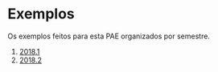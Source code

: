 # Exemplos

Os exemplos feitos para esta PAE organizados por semestre.

1. [2018.1](https://github.com/dobbinx3/maua/tree/master/pae/desenvolvimento_de_sites_responsivos_e_modernos/exemplos/2018_1)
2. [2018.2](https://github.com/dobbinx3/maua/tree/master/pae/desenvolvimento_de_sites_responsivos_e_modernos/exemplos/2018_2)